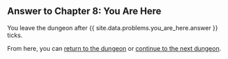 ## Answer to Chapter 8: You Are Here

You leave the dungeon after {{ site.data.problems.you_are_here.answer }} ticks.

From here, you can [return to the dungeon](../../../chapters/08/you-are-here.md) or [continue to the next dungeon](../../../chapters/09/ledger-lines.md).
